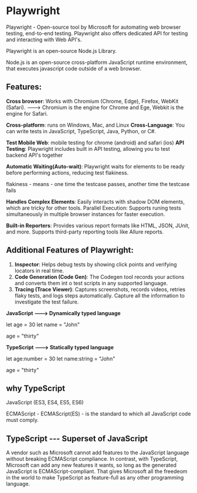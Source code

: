  # Playwright

Playwright - Open-source tool by Microsoft for automating web browser testing, end-to-end testing.
Playwright also offers dedicated API for testing and interacting with Web API's.

Playwright is an open-source Node.js Library.

Node.js is an open-source cross-platform JavaScript runtime environment, that executes javascript code outside of a web browser.

## Features:

**Cross browser**: Works with Chromium (Chrome, Edge), Firefox, WebKit (Safari).  ---> Chromium is the engine for Chrome and Ege, Webkit is the engine for Safari.

**Cross-platform**: runs on Windows, Mac, and Linux
**Cross-Language**: You can write tests in JavaScript, TypeScript, Java, Python, or C#.


**Test Mobile Web**: mobile testing for chrome (android) and safari (ios)
**API Testing**: Playwright includes built in API testing, allowing you to test backend API's together

**Automatic Waiting(Auto-wait)**: Playwright waits for elements to be ready before performing actions, reducing test flakiness. 

flakiness - means - one time the testcase passes, another time the testcase fails

**Handles Complex Elements**:  Easily interacts with shadow DOM elements, which are tricky for other tools. 
Parallel Execution: Supports runing tests simultaneously in multiple browser instances for faster execution.


**Built-in Reporters**: Provides various report formats like HTML, JSON, JUnit, and more.  Supports third-party reporting tools like Allure reports.

Additional Features of Playwright:
----------
1) **Inspector**: Helps debug tests by showing click points and verifying locators in real time.
2) **Code Generation (Code Gen)**: The Codegen tool records your actions and converts them int o test scripts in any supported language.
3) **Tracing (Trace Viewer)**: Captures screenshots, records videos, retries flaky tests, and logs steps automatically.
   Capture all the information to investigate the test failure.


**JavaScript ---> Dynamically typed language** 

let age = 30
let name = "John"

age = "thirty"


**TypeScript ---> Statically typed language**

let age:number = 30
let name:string = "John"

age = "thirty"

why TypeScript
---------------
JavaScript (ES3, ES4, ES5, ES6)

ECMAScript - ECMAScript(ES) - is the standard to which all JavaScript code must comply.

TypeScript  --- Superset of JavaScript
-----------
A vendor such as Microsoft cannot add features to the JavaScript language without breaking ECMAScript compliance.
In contrast, with TypeScript, Microsoft can add any new features it wants, so long as the generated JavaScript is ECMAScript-compliant.
That gives Microsoft all the freedeom in the world to make TypeScript as feature-full as any other programming language.




   
